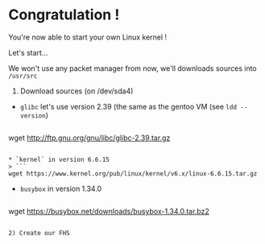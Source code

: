 # Congratulation !

You're now able to start your own Linux kernel !

Let's start...

We won't use any packet manager from now, we'll downloads sources into `/usr/src`

1) Download sources (on /dev/sda4)

* `glibc` let's use version 2.39 (the same as the gentoo VM (see `ldd --version`) 
> ```
wget http://ftp.gnu.org/gnu/libc/glibc-2.39.tar.gz
```

* `kernel` in version 6.6.15
> ```
wget https://www.kernel.org/pub/linux/kernel/v6.x/linux-6.6.15.tar.gz
```

* `busybox` in version 1.34.0
> ```
wget https://busybox.net/downloads/busybox-1.34.0.tar.bz2
```

2) Create our FHS

